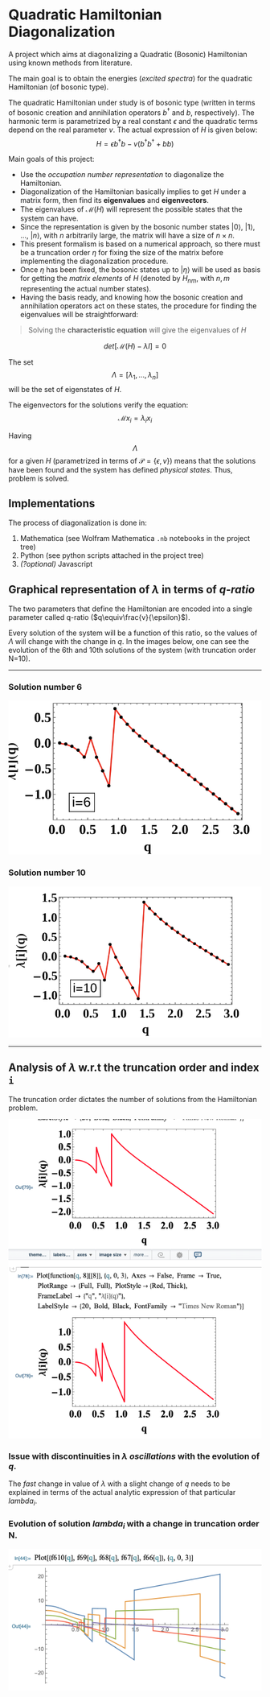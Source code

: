 # Quadratic Hamiltonian Diagonalization
A project which aims at diagonalizing a Quadratic (Bosonic) Hamiltonian using known methods from literature.

The main goal is to obtain the energies (*excited spectra*) for the quadratic Hamiltonian (of bosonic type).

The quadratic Hamiltonian under study is of bosonic type (written in terms of bosonic creation and annihilation operators $b^\dagger$ and $b$, respectively). The harmonic term is parametrized by a real constant $\epsilon$ and the quadratic terms depend on the real parameter $v$. The actual expression of $H$ is given below:
$$H=\epsilon b^\dagger b -v(b^\dagger b^\dagger+bb)$$

Main goals of this project:

* Use the *occupation number representation* to diagonalize the Hamiltonian.
* Diagonalization of the Hamiltonian basically implies to get $H$ under a matrix form, then find its **eigenvalues** and **eigenvectors**. 
* The eigenvalues of $\mathcal{M}(H)$ will represent the possible states that the system can have.
* Since the representation is given by the bosonic number states $|0\rangle$, $|1\rangle$, ..., $|n\rangle$, with $n$ arbitrarily large, the matrix will have a size of $n\times n$. 
* This present formalism is based on a numerical approach, so there must be a truncation order $\eta$ for fixing the size of the matrix before implementing the diagonalization procedure.
* Once $\eta$ has been fixed, the bosonic states up to $|\eta\rangle$ will be used as basis for getting the *matrix elements* of $H$ (denoted by $H_{nm}$, with $n,m$ representing the actual number states).
* Having the basis ready, and knowing how the bosonic creation and annihilation operators act on these states, the procedure for finding the eigenvalues will be straightforward:

> Solving the **characteristic equation** will give the eigenvalues of $H$

$$det[\mathcal{M}(H)-\lambda I]=0$$

The set $$\Lambda=[\lambda_1,\dots,\lambda_n]$$ will be the set of eigenstates of $H$.

The eigenvectors for the solutions verify the equation:
$$\mathcal{M}x_i=\lambda_i x_i$$

Having $$\Lambda$$ for a given $H$ (parametrized in terms of $\mathcal{P}=\{\epsilon,v\})$ means that the solutions have been found and the system has defined *physical states*. Thus, problem is solved.

## Implementations

The process of diagonalization is done in:

1. Mathematica (see Wolfram Mathematica `.nb` notebooks in the project tree)
2. Python (see python scripts attached in the project tree)
3. *(?optional)* Javascript

## Graphical representation of $\lambda$ in terms of *q-ratio*

The two parameters that define the Hamiltonian are encoded into a single parameter called q-ratio ($q\equiv\frac{v}{\epsilon}$).

Every solution of the system will be a function of this ratio, so the values of $\Lambda$ will change with the change in $q$. In the images below, one can see the evolution of the 6th and 10th solutions of the system (with truncation order N=10).

___

### Solution number 6

![*Solution number 6*](Plot2.png)

### Solution number 10

![*Solution number 10*](Plot1.png)

___

## Analysis of $\lambda$ w.r.t the truncation order and index `i`

The truncation order dictates the number of solutions from the Hamiltonian problem.

![](2020-07-17-20-11-39.png)

### Issue with discontinuities in $\lambda$ *oscillations* with the evolution of $q$.

The *fast* change in value of $\lambda$ with a slight change of $q$ needs to be explained in terms of the actual analytic expression of that particular $lambda_i$.

### Evolution of solution $lambda_i$ with a change in truncation order N.

![](2020-07-18-14-25-58.png)